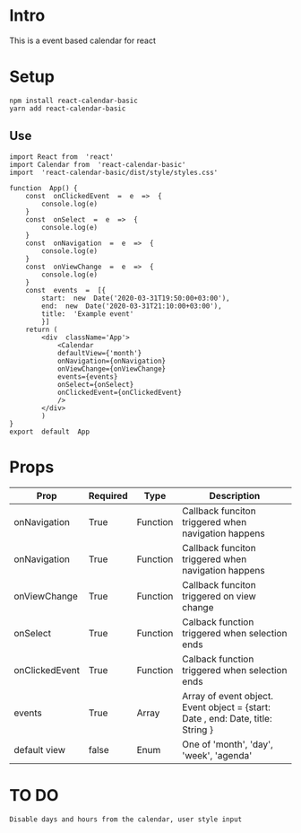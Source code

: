 # Intro

This is a event based calendar for react

# Setup

    npm install react-calendar-basic
    yarn add react-calendar-basic

## Use

    import React from  'react'
    import Calendar from  'react-calendar-basic'
    import  'react-calendar-basic/dist/style/styles.css'

    function  App() {
    	const  onClickedEvent  =  e  =>  {
    		console.log(e)
    	}
    	const  onSelect  =  e  =>  {
    		console.log(e)
    	}
    	const  onNavigation  =  e  =>  {
    		console.log(e)
    	}
    	const  onViewChange  =  e  =>  {
    		console.log(e)
    	}
    	const  events  =  [{
    		start:  new  Date('2020-03-31T19:50:00+03:00'),
    		end:  new  Date('2020-03-31T21:10:00+03:00'),
    		title:  'Example event'
    		}]
    	return (
    		<div  className='App'>
    			<Calendar
    			defaultView={'month'}
    			onNavigation={onNavigation}
    			onViewChange={onViewChange}
    			events={events}
    			onSelect={onSelect}
    			onClickedEvent={onClickedEvent}
    			/>
    		</div>
    		)
    }
    export  default  App

# Props

| Prop           | Required | Type     | Description                                                                     |
| -------------- | -------- | -------- | ------------------------------------------------------------------------------- |
| onNavigation   | True     | Function | Callback funciton triggered when navigation happens                             |
| onNavigation   | True     | Function | Callback funciton triggered when navigation happens                             |
| onViewChange   | True     | Function | Callback funciton triggered on view change                                      |
| onSelect       | True     | Function | Calback function triggered when selection ends                                  |
| onClickedEvent | True     | Function | Calback function triggered when selection ends                                  |
| events         | True     | Array    | Array of event object. Event object = {start: Date , end: Date, title: String } |
| default view   | false    | Enum     | One of 'month', 'day', 'week', 'agenda'                                         |  |

# TO DO

    Disable days and hours from the calendar, user style input
